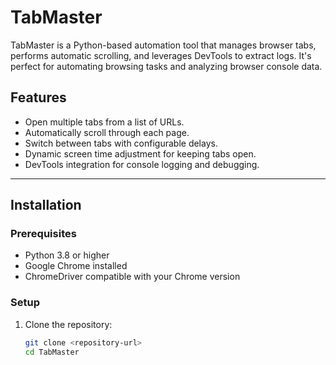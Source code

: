 # TabMaster

TabMaster is a Python-based automation tool that manages browser tabs, performs automatic scrolling, and leverages DevTools to extract logs. It's perfect for automating browsing tasks and analyzing browser console data.

## Features

- Open multiple tabs from a list of URLs.
- Automatically scroll through each page.
- Switch between tabs with configurable delays.
- Dynamic screen time adjustment for keeping tabs open.
- DevTools integration for console logging and debugging.

---

## Installation

### Prerequisites

- Python 3.8 or higher
- Google Chrome installed
- ChromeDriver compatible with your Chrome version

### Setup

1. Clone the repository:

   ```bash
   git clone <repository-url>
   cd TabMaster
